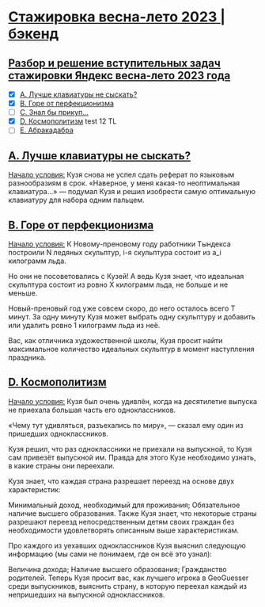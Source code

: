 # [Стажировка весна-лето 2023 | бэкенд](https://contest.yandex.ru/contest/44525/enter/?retPage=)

## [Разбор и решение вступительных задач стажировки Яндекс весна-лето 2023 года](InternSpringAutmn2023BackEnd)

- [x] [A. Лучше клавиатуры не сыскать?](https://contest.yandex.ru/contest/44525/problems/A)
- [x] [B. Горе от перфекционизма](https://contest.yandex.ru/contest/44525/problems/B/)
- [ ] [C. Знал бы прикуп...](https://contest.yandex.ru/contest/44525/problems/C/)
- [x] [D. Космополитизм](https://contest.yandex.ru/contest/44525/problems/D/) test 12 TL
- [ ] [E. Абракадабра](https://contest.yandex.ru/contest/44525/problems/E/)

## [A. Лучше клавиатуры не сыскать?](https://contest.yandex.ru/contest/44525/problems/A/)

[Начало условия:](InternSpringAutmn2023BackEnd/A.cpp) Кузя снова не успел сдать реферат по языковым разнообразиям в срок. «Наверное, у меня какая-то
неоптимальная клавиатура...» — подумал Кузя и решил изобрести самую оптимальную клавиатуру для набора одним пальцем.

## [B. Горе от перфекционизма](https://contest.yandex.ru/contest/44525/problems/B/)
[Начало условия:](InternSpringAutmn2023BackEnd/B.cpp) К Новому-преновому году работники Тындекса построили N ледяных скульптур, i-я скульптура состоит из a_i килограмм льда.

Но они не посоветовались с Кузей! А ведь Кузя знает, что идеальная скульптура состоит из ровно X килограмм льда, не больше и не меньше.

Новый-преновый год уже совсем скоро, до него осталось всего T минут. За одну минуту Кузя может выбрать одну скульптуру и добавить или удалить ровно 1 килограмм льда из неё.

Вас, как отличника художественной школы, Кузя просит найти максимальное количество идеальных скульптур в момент наступления праздника.

## [D. Космополитизм](https://contest.yandex.ru/contest/44525/problems/D/)
[Начало условия:](InternSpringAutmn2023BackEnd/D.cpp) Кузя был очень удивлён, когда на десятилетие выпуска не приехала большая часть его одноклассников.

«Чему тут удивляться, разъехались по миру», — сказал ему один из пришедших одноклассников.

Кузя решил, что раз одноклассники не приехали на выпускной, то Кузя сам привезёт выпускной им. Правда для этого Кузе необходимо узнать, в какие страны они переехали.

Кузя знает, что каждая страна разрешает переезд на основе двух характеристик:

Минимальный доход, необходимый для проживания;
Обязательное наличие высшего образования.
Также Кузя знает, что некоторые страны разрешают переезд непосредственным детям своих граждан без необходимости удовлетворять описанным выше характеристикам.

Про каждого из уехавших одноклассников Кузя выяснил следующую информацию (мы сами не понимаем, где он всё это узнал):

Величина дохода;
Наличие высшего образования;
Гражданство родителей.
Теперь Кузя просит вас, как лучшего игрока в GeoGuesser среди выпускников, выяснить страну, в которую переехал каждый из непришедших на выпускной одноклассников.